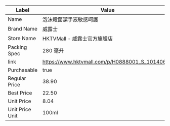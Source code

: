 | Label           | Value                                          |
| --------------- | ---------------------------------------------- |
| Name            | 泡沫殺菌潔手液敏感呵護                                    |
| Brand Name      | 威露士                                            |
| Store Name      | HKTVMall - 威露士官方旗艦店                            |
| Packing Spec    | 280 毫升                                         |
| link            | https://www.hktvmall.com/p/H0888001_S_10140667 |
| Purchasable     | true                                           |
| Regular Price   | 38.90                                          |
| Best Price      | 22.50                                          |
| Unit Price      | 8.04                                           |
| Unit Price Unit | 100ml                                          |
